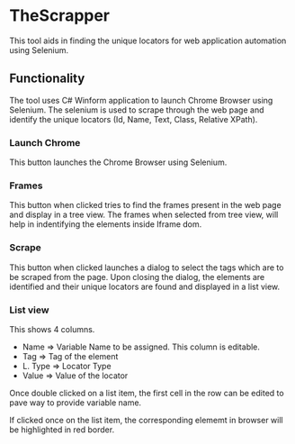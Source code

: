 # TheScrapper
This tool aids in finding the unique locators for web application automation using Selenium.

## Functionality
The tool uses C# Winform application to launch Chrome Browser using Selenium. The selenium is used to scrape through the web page and identify the unique locators (Id, Name, Text, Class, Relative XPath).

### Launch Chrome
This button launches the Chrome Browser using Selenium.

### Frames
This button when clicked tries to find the frames present in the web page and display in a tree view.
The frames when selected from tree view, will help in indentifying the elements inside Iframe dom.

### Scrape
This button when clicked launches a dialog to select the tags which are to be scraped from the page.
Upon closing the dialog, the elements are identified and their unique locators are found and displayed in a list view.

### List view
This shows 4 columns.
  - Name => Variable Name to be assigned. This column is editable.
  - Tag => Tag of the element
  - L. Type => Locator Type
  - Value => Value of the locator

Once double clicked on a list item, the first cell in the row can be edited to pave way to provide variable name.

If clicked once on the list item, the corresponding elememt in browser will be highlighted in red border.
